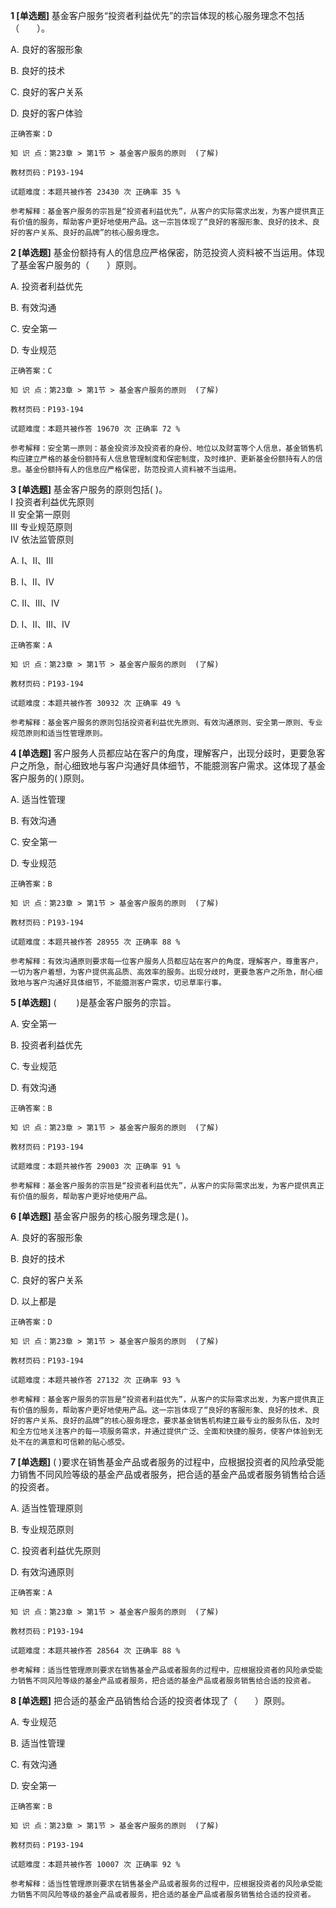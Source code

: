 **1 [单选题]** 基金客户服务“投资者利益优先”的宗旨体现的核心服务理念不包括（&emsp;&emsp;）。

A. 良好的客服形象

B. 良好的技术

C. 良好的客户关系

D. 良好的客户体验

```
正确答案：D

知 识 点：第23章 > 第1节 > 基金客户服务的原则  (了解)

教材页码：P193-194

试题难度：本题共被作答 23430 次 正确率 35 %

参考解释：基金客户服务的宗旨是“投资者利益优先”，从客户的实际需求出发，为客户提供真正有价值的服务，帮助客户更好地使用产品。这一宗旨体现了“良好的客服形象、良好的技术、良好的客户关系、良好的品牌”的核心服务理念。
```


**2 [单选题]** 基金份额持有人的信息应严格保密，防范投资人资料被不当运用。体现了基金客户服务的（&emsp;&emsp;）原则。

A. 投资者利益优先

B. 有效沟通

C. 安全第一

D. 专业规范

```
正确答案：C

知 识 点：第23章 > 第1节 > 基金客户服务的原则  (了解)

教材页码：P193-194

试题难度：本题共被作答 19670 次 正确率 72 %

参考解释：安全第一原则：基金投资涉及投资者的身份、地位以及财富等个人信息，基金销售机构应建立严格的基金份额持有人信息管理制度和保密制度，及时维护、更新基金份额持有人的信息。基金份额持有人的信息应严格保密，防范投资人资料被不当运用。
```


**3 [单选题]** 基金客户服务的原则包括(        )。 <br />
Ⅰ 投资者利益优先原则 <br />
Ⅱ 安全第一原则 <br />
Ⅲ 专业规范原则 <br />
Ⅳ 依法监管原则 

A. Ⅰ、Ⅱ、Ⅲ

B. Ⅰ、Ⅱ、Ⅳ

C. Ⅱ、Ⅲ、Ⅳ

D. Ⅰ、Ⅱ、Ⅲ、Ⅳ 

```
正确答案：A

知 识 点：第23章 > 第1节 > 基金客户服务的原则  (了解)

教材页码：P193-194

试题难度：本题共被作答 30932 次 正确率 49 %

参考解释：基金客户服务的原则包括投资者利益优先原则、有效沟通原则、安全第一原则、专业规范原则和适当性管理原则。
```


**4 [单选题]** 客户服务人员都应站在客户的角度，理解客户，出现分歧时，更要急客户之所急，耐心细致地与客户沟通好具体细节，不能臆测客户需求。这体现了基金客户服务的(         )原则。

A. 适当性管理

B. 有效沟通

C. 安全第一

D. 专业规范

```
正确答案：B

知 识 点：第23章 > 第1节 > 基金客户服务的原则  (了解)

教材页码：P193-194

试题难度：本题共被作答 28955 次 正确率 88 %

参考解释：有效沟通原则要求每一位客户服务人员都应站在客户的角度，理解客户，尊重客户，一切为客户着想，为客户提供高品质、高效率的服务。出现分歧时，更要急客户之所急，耐心细致地与客户沟通好具体细节，不能臆测客户需求，切忌草率行事。
```


**5 [单选题]** ( &emsp;&emsp;)是基金客户服务的宗旨。

A. 安全第一

B. 投资者利益优先

C. 专业规范

D. 有效沟通

```
正确答案：B

知 识 点：第23章 > 第1节 > 基金客户服务的原则  (了解)

教材页码：P193-194

试题难度：本题共被作答 29003 次 正确率 91 %

参考解释：基金客户服务的宗旨是“投资者利益优先”，从客户的实际需求出发，为客户提供真正有价值的服务，帮助客户更好地使用产品。
```


**6 [单选题]** 基金客户服务的核心服务理念是(       )。

A. 良好的客服形象

B. 良好的技术

C. 良好的客户关系

D. 以上都是

```
正确答案：D

知 识 点：第23章 > 第1节 > 基金客户服务的原则  (了解)

教材页码：P193-194

试题难度：本题共被作答 27132 次 正确率 93 %

参考解释：基金客户服务的宗旨是“投资者利益优先”，从客户的实际需求出发，为客户提供真正有价值的服务，帮助客户更好地使用产品。这一宗旨体现了“良好的客服形象、良好的技术、良好的客户关系、良好的品牌”的核心服务理念，要求基金销售机构建立最专业的服务队伍，及时和全方位地关注客户的每一项服务需求，并通过提供广泛、全面和快捷的服务，使客户体验到无处不在的满意和可信赖的贴心感受。
```


**7 [单选题]** (         )要求在销售基金产品或者服务的过程中，应根据投资者的风险承受能力销售不同风险等级的基金产品或者服务，把合适的基金产品或者服务销售给合适的投资者。

A. 适当性管理原则

B. 专业规范原则

C. 投资者利益优先原则

D. 有效沟通原则

```
正确答案：A

知 识 点：第23章 > 第1节 > 基金客户服务的原则  (了解)

教材页码：P193-194

试题难度：本题共被作答 28564 次 正确率 88 %

参考解释：适当性管理原则要求在销售基金产品或者服务的过程中，应根据投资者的风险承受能力销售不同风险等级的基金产品或者服务，把合适的基金产品或者服务销售给合适的投资者。
```


**8 [单选题]** 把合适的基金产品销售给合适的投资者体现了（&emsp;&emsp;）原则。

A. 专业规范

B. 适当性管理

C. 有效沟通

D. 安全第一

```
正确答案：B

知 识 点：第23章 > 第1节 > 基金客户服务的原则  (了解)

教材页码：P193-194

试题难度：本题共被作答 10007 次 正确率 92 %

参考解释：适当性管理原则要求在销售基金产品或者服务的过程中，应根据投资者的风险承受能力销售不同风险等级的基金产品或者服务，把合适的基金产品或者服务销售给合适的投资者。
```

